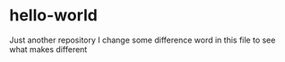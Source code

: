 # hello-world
Just another repository
I change some difference word in this file  to see what makes different

